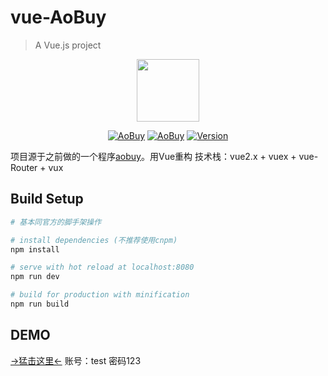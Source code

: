 # vue-AoBuy

> A Vue.js project

 <p align="center"><a href="https://vuejs.org" target="_blank"><img width="100"src="http://vue.pmumu.com/github/Aobuy.png"></a></p>
 <p align="center">
 <a href="https://github.com/mumup"><img src="https://travis-ci.org/mumup/vue2-aoBuy.svg?branch=master" alt="AoBuy"></a>
 <a href="https://github.com/mumup"><img src="https://img.shields.io/badge/AoBuy-v1.0-orange.svg" alt="AoBuy"></a>
 <a href="https://github.com/mumup"><img src="https://img.shields.io/npm/v/vue.svg" alt="Version"></a>
</p>

项目源于之前做的一个程序[aobuy](http://buy.pmumu.com)。用Vue重构
技术栈：vue2.x + vuex + vue-Router + vux

## Build Setup

``` bash
# 基本同官方的脚手架操作

# install dependencies (不推荐使用cnpm)
npm install

# serve with hot reload at localhost:8080
npm run dev

# build for production with minification
npm run build
```
## DEMO
[→猛击这里←](https://buy.pmumu.com)    账号：test  密码123

